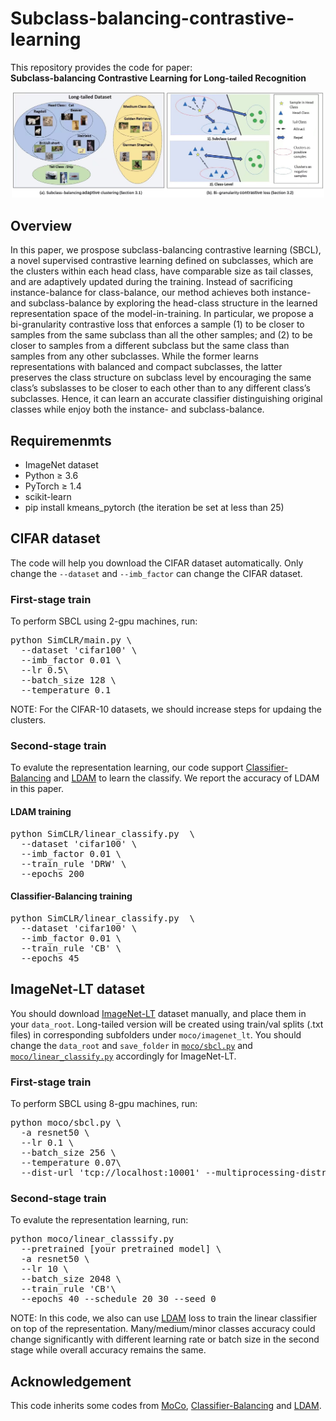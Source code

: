 # Subclass-balancing-contrastive-learning
This repository provides the  code for paper: <br>
**Subclass-balancing Contrastive Learning for Long-tailed Recognition**
<p align="center">
    <img src="./sbcl.jpg" width="500"><br>

  
## Overview
In this paper, we prospose subclass-balancing contrastive learning (SBCL),
a novel supervised contrastive learning defined on subclasses, which are the clusters within each
head class, have comparable size as tail classes, and are adaptively updated during the training.
Instead of sacrificing instance-balance for class-balance, our method achieves both instance- and
subclass-balance by exploring the head-class structure in the learned representation space of the
model-in-training. In particular, we propose a bi-granularity contrastive loss that enforces a sample
(1) to be closer to samples from the same subclass than all the other samples; and (2) to be closer to
samples from a different subclass but the same class than samples from any other subclasses. While
the former learns representations with balanced and compact subclasses, the latter preserves the class
structure on subclass level by encouraging the same class’s subslasses to be closer to each other than
to any different class’s subclasses. Hence, it can learn an accurate classifier distinguishing original
classes while enjoy both the instance- and subclass-balance.
## Requiremenmts
* ImageNet dataset
* Python ≥ 3.6
* PyTorch ≥ 1.4
* scikit-learn
* pip install kmeans_pytorch (the iteration be set at less than 25)
## CIFAR dataset
The code will help you download the CIFAR dataset automatically. Only change the `--dataset` and `--imb_factor` can change the CIFAR dataset.
### First-stage train
To perform SBCL using 2-gpu machines, run:
<pre>python SimCLR/main.py \ 
  --dataset 'cifar100' \ 
  --imb_factor 0.01 \
  --lr 0.5\
  --batch_size 128 \
  --temperature 0.1 
</pre>
NOTE:
For the CIFAR-10 datasets, we should increase steps for updaing the clusters.

### Second-stage train
To evalute the representation learning, our code support [Classifier-Balancing](https://arxiv.org/abs/1910.09217) and [LDAM](https://arxiv.org/abs/1906.07413) to learn the classify.
We report the accuracy of LDAM in this paper.
#### LDAM training 
<pre>python SimCLR/linear_classify.py  \
  --dataset 'cifar100' \ 
  --imb_factor 0.01 \
  --train_rule 'DRW' \
  --epochs 200 
</pre>
#### Classifier-Balancing  training 
<pre>python SimCLR/linear_classify.py  \
  --dataset 'cifar100' \ 
  --imb_factor 0.01 \
  --train_rule 'CB' \
  --epochs 45 
</pre>

## ImageNet-LT dataset
You should download [ImageNet-LT](http://image-net.org/download) dataset manually, and place them in your `data_root`. Long-tailed version will be created using train/val splits (.txt files) in corresponding subfolders under `moco/imagenet_lt`.
You should change the `data_root` and `save_folder` in [`moco/sbcl.py`](.moco/sbcl.py) and [`moco/linear_classify.py`](.moco/linear_classif.py) accordingly for ImageNet-LT.
### First-stage train
To perform SBCL using 8-gpu machines, run:
<pre>python moco/sbcl.py \ 
  -a resnet50 \ 
  --lr 0.1 \
  --batch_size 256 \
  --temperature 0.07\
  --dist-url 'tcp://localhost:10001' --multiprocessing-distributed --world-size 1 --rank 0 
</pre>

### Second-stage train
To evalute the representation learning, run:
<pre>python moco/linear_classsify.py 
  --pretrained [your pretrained model] \
  -a resnet50 \ 
  --lr 10 \
  --batch_size 2048 \
  --train_rule 'CB'\
  --epochs 40 --schedule 20 30 --seed 0
</pre>
NOTE: 
In this code, we also can use [LDAM](https://arxiv.org/abs/1906.07413) loss to train the linear classifier on top of the representation. Many/medium/minor classes accuracy could change significantly with different learning rate or batch size in the second stage while overall accuracy remains the same.
## Acknowledgement
This code inherits some codes from [MoCo](https://github.com/facebookresearch/moco), [Classifier-Balancing](https://github.com/facebookresearch/classifier-balancing) and [LDAM](https://arxiv.org/abs/1906.07413).
